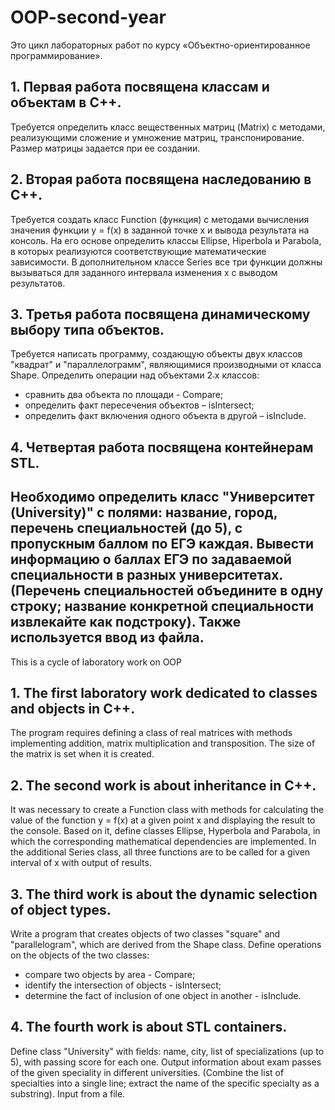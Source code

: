 # OOP-second-year
Это цикл лабораторных работ по курсу «Объектно-ориентированное программирование».

## 1. Первая работа посвящена классам и объектам в С++.
Требуется определить класс вещественных матриц (Matrix) с методами, реализующими сложение и умножение матриц, транспонирование. Размер матрицы задается при ее создании.
## 2. Вторая работа посвящена наследованию в C++.
Требуется создать класс Function (функция) с методами вычисления значения функции y = f(x) в заданной точке х и вывода результата на консоль. На его основе определить классы Ellipse, Hiperbola и Parabola, в которых реализуются соответствующие математические зависимости. В дополнительном классе Series все три функции должны вызываться для заданного интервала изменения x с выводом результатов.
## 3. Третья работа посвящена динамическому выбору типа объектов.
Требуется написать программу, создающую объекты двух классов "квадрат" и "параллелограмм", являющимися производными от класса Shape. Определить операции над объектами 2˗х классов:
- сравнить два объекта по площади - Compare;
- определить факт пересечения объектов – isIntersect;
- определить факт включения одного объекта в другой – isInclude.
## 4. Четвертая работа посвящена контейнерам STL.
Необходимо определить класс "Университет (University)" с полями: название, город, перечень специальностей (до 5), с пропускным баллом по ЕГЭ каждая. Вывести информацию о баллах ЕГЭ по задаваемой специальности в разных университетах. (Перечень специальностей объедините в одну строку; название конкретной специальности извлекайте как подстроку). Также используется ввод из файла.
-----------------------------------------------------------------------------------------------------------------
This is a cycle of laboratory work on OOP

## 1. The first laboratory work dedicated to classes and objects in C++.
The program requires defining a class of real matrices with methods implementing addition, matrix multiplication and transposition. The size of the matrix is set when it is created.
## 2. The second work is about inheritance in C++.
It was necessary to create a Function class with methods for calculating the value of the function y = f(x) at a given point x and displaying the result to the console. Based on it, define classes Ellipse, Hyperbola and Parabola, in which the corresponding mathematical dependencies are implemented. In the additional Series class, all three functions are to be called for a given interval of x with output of results.
## 3. The third work is about the dynamic selection of object types.
Write a program that creates objects of two classes "square" and "parallelogram", which are derived from the Shape class. Define operations on the objects of the two classes:
- compare two objects by area - Compare;
- identify the intersection of objects - isIntersect;
- determine the fact of inclusion of one object in another - isInclude.
## 4. The fourth work is about STL containers.
Define class "University" with fields: name, city, list of specializations (up to 5), with passing score for each one. Output information about exam passes of the given speciality in different universities. (Combine the list of specialties into a single line; extract the name of the specific specialty as a substring). Input from a file.

